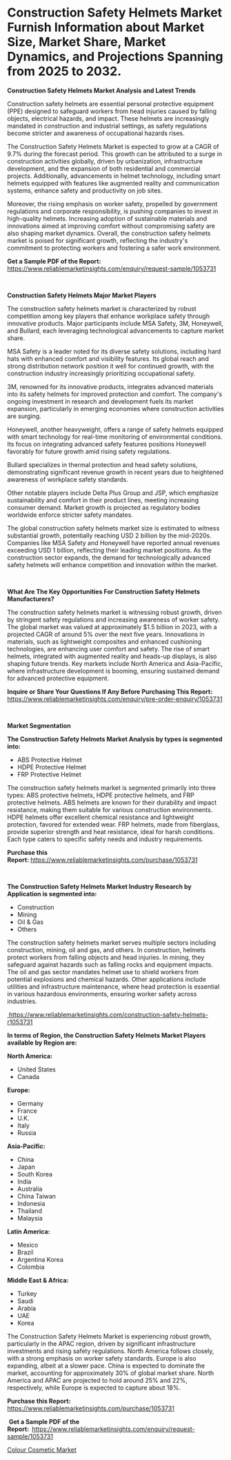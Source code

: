 <p><h1>Construction Safety Helmets Market Furnish Information about Market Size, Market Share, Market Dynamics, and Projections Spanning from 2025 to 2032.</h1></p><p><strong>Construction Safety Helmets Market Analysis and Latest Trends</strong></p>
<p><p>Construction safety helmets are essential personal protective equipment (PPE) designed to safeguard workers from head injuries caused by falling objects, electrical hazards, and impact. These helmets are increasingly mandated in construction and industrial settings, as safety regulations become stricter and awareness of occupational hazards rises.</p><p>The Construction Safety Helmets Market is expected to grow at a CAGR of 9.7% during the forecast period. This growth can be attributed to a surge in construction activities globally, driven by urbanization, infrastructure development, and the expansion of both residential and commercial projects. Additionally, advancements in helmet technology, including smart helmets equipped with features like augmented reality and communication systems, enhance safety and productivity on job sites.</p><p>Moreover, the rising emphasis on worker safety, propelled by government regulations and corporate responsibility, is pushing companies to invest in high-quality helmets. Increasing adoption of sustainable materials and innovations aimed at improving comfort without compromising safety are also shaping market dynamics. Overall, the construction safety helmets market is poised for significant growth, reflecting the industry's commitment to protecting workers and fostering a safer work environment.</p></p>
<p><strong>Get a Sample PDF of the Report:&nbsp;</strong> <a href="https://www.reliablemarketinsights.com/enquiry/request-sample/1053731?utm_campaign=3258&utm_medium=2&utm_source=Github&utm_content=ia&utm_term=04042025&utm_id=construction-safety-helmets">https://www.reliablemarketinsights.com/enquiry/request-sample/1053731</a></p>
<p>&nbsp;</p>
<p><strong>Construction Safety Helmets Major Market Players</strong></p>
<p><p>The construction safety helmets market is characterized by robust competition among key players that enhance workplace safety through innovative products. Major participants include MSA Safety, 3M, Honeywell, and Bullard, each leveraging technological advancements to capture market share.</p><p>MSA Safety is a leader noted for its diverse safety solutions, including hard hats with enhanced comfort and visibility features. Its global reach and strong distribution network position it well for continued growth, with the construction industry increasingly prioritizing occupational safety.</p><p>3M, renowned for its innovative products, integrates advanced materials into its safety helmets for improved protection and comfort. The company's ongoing investment in research and development fuels its market expansion, particularly in emerging economies where construction activities are surging.</p><p>Honeywell, another heavyweight, offers a range of safety helmets equipped with smart technology for real-time monitoring of environmental conditions. Its focus on integrating advanced safety features positions Honeywell favorably for future growth amid rising safety regulations.</p><p>Bullard specializes in thermal protection and head safety solutions, demonstrating significant revenue growth in recent years due to heightened awareness of workplace safety standards. </p><p>Other notable players include Delta Plus Group and JSP, which emphasize sustainability and comfort in their product lines, meeting increasing consumer demand. Market growth is projected as regulatory bodies worldwide enforce stricter safety mandates.</p><p>The global construction safety helmets market size is estimated to witness substantial growth, potentially reaching USD 2 billion by the mid-2020s. Companies like MSA Safety and Honeywell have reported annual revenues exceeding USD 1 billion, reflecting their leading market positions. As the construction sector expands, the demand for technologically advanced safety helmets will enhance competition and innovation within the market.</p></p>
<p>&nbsp;</p>
<p><strong>What Are The Key Opportunities For Construction Safety Helmets Manufacturers?</strong></p>
<p><p>The construction safety helmets market is witnessing robust growth, driven by stringent safety regulations and increasing awareness of worker safety. The global market was valued at approximately $1.5 billion in 2023, with a projected CAGR of around 5% over the next five years. Innovations in materials, such as lightweight composites and enhanced cushioning technologies, are enhancing user comfort and safety. The rise of smart helmets, integrated with augmented reality and heads-up displays, is also shaping future trends. Key markets include North America and Asia-Pacific, where infrastructure development is booming, ensuring sustained demand for advanced protective equipment.</p></p>
<p><strong>Inquire or Share Your Questions If Any Before Purchasing This Report:</strong> <a href="https://www.reliablemarketinsights.com/enquiry/pre-order-enquiry/1053731?utm_campaign=3258&utm_medium=2&utm_source=Github&utm_content=ia&utm_term=04042025&utm_id=construction-safety-helmets">https://www.reliablemarketinsights.com/enquiry/pre-order-enquiry/1053731</a></p>
<p>&nbsp;</p>
<p><strong>Market Segmentation</strong></p>
<p><strong>The Construction Safety Helmets Market Analysis by types is segmented into:</strong></p>
<p><ul><li>ABS Protective Helmet</li><li>HDPE Protective Helmet</li><li>FRP Protective Helmet</li></ul></p>
<p><p>The construction safety helmets market is segmented primarily into three types: ABS protective helmets, HDPE protective helmets, and FRP protective helmets. ABS helmets are known for their durability and impact resistance, making them suitable for various construction environments. HDPE helmets offer excellent chemical resistance and lightweight protection, favored for extended wear. FRP helmets, made from fiberglass, provide superior strength and heat resistance, ideal for harsh conditions. Each type caters to specific safety needs and industry requirements.</p></p>
<p><strong>Purchase this Report:&nbsp;</strong><a href="https://www.reliablemarketinsights.com/purchase/1053731?utm_campaign=3258&utm_medium=2&utm_source=Github&utm_content=ia&utm_term=04042025&utm_id=construction-safety-helmets">https://www.reliablemarketinsights.com/purchase/1053731</a></p>
<p>&nbsp;</p>
<p><strong>The Construction Safety Helmets Market Industry Research by Application is segmented into:</strong></p>
<p><ul><li>Construction</li><li>Mining</li><li>Oil & Gas</li><li>Others</li></ul></p>
<p><p>The construction safety helmets market serves multiple sectors including construction, mining, oil and gas, and others. In construction, helmets protect workers from falling objects and head injuries. In mining, they safeguard against hazards such as falling rocks and equipment impacts. The oil and gas sector mandates helmet use to shield workers from potential explosions and chemical hazards. Other applications include utilities and infrastructure maintenance, where head protection is essential in various hazardous environments, ensuring worker safety across industries.</p></p>
<p><a href="https://www.reliablemarketinsights.com/construction-safety-helmets-r1053731?utm_campaign=3258&utm_medium=2&utm_source=Github&utm_content=ia&utm_term=04042025&utm_id=construction-safety-helmets">&nbsp;https://www.reliablemarketinsights.com/construction-safety-helmets-r1053731</a></p>
<p><strong>In terms of Region, the Construction Safety Helmets Market Players available by Region are:</strong></p>
<p>
    <p> <strong> North America: </strong>
        <ul>
            <li>United States</li>
            <li>Canada</li>
        </ul>
        </p> 
    <p> <strong> Europe: </strong>
        <ul>
            <li>Germany</li>
            <li>France</li>
            <li>U.K.</li>
            <li>Italy</li>
            <li>Russia</li>
        </ul>
        </p> 
    <p> <strong> Asia-Pacific: </strong>
        <ul>
            <li>China</li>
            <li>Japan</li>
            <li>South Korea</li>
            <li>India</li>
            <li>Australia</li>
            <li>China Taiwan</li>
            <li>Indonesia</li>
            <li>Thailand</li>
            <li>Malaysia</li>
        </ul>
        </p> 
    <p> <strong> Latin America: </strong>
        <ul>
            <li>Mexico</li>
            <li>Brazil</li>
            <li>Argentina Korea</li>
            <li>Colombia</li>
        </ul>
        </p> 
    <p> <strong> Middle East & Africa: </strong>
        <ul>
            <li>Turkey</li>
            <li>Saudi</li>
            <li>Arabia</li>
            <li>UAE</li>
            <li>Korea</li>
        </ul>
    </p>
    </p>
<p><p>The Construction Safety Helmets Market is experiencing robust growth, particularly in the APAC region, driven by significant infrastructure investments and rising safety regulations. North America follows closely, with a strong emphasis on worker safety standards. Europe is also expanding, albeit at a slower pace. China is expected to dominate the market, accounting for approximately 30% of global market share. North America and APAC are projected to hold around 25% and 22%, respectively, while Europe is expected to capture about 18%.</p></p>
<p><strong>Purchase this Report: </strong><a href="https://www.reliablemarketinsights.com/purchase/1053731?utm_campaign=3258&utm_medium=2&utm_source=Github&utm_content=ia&utm_term=04042025&utm_id=construction-safety-helmets">https://www.reliablemarketinsights.com/purchase/1053731</a></p>
<p>&nbsp;<strong>Get a Sample PDF of the Report:&nbsp;&nbsp;</strong><a href="https://www.reliablemarketinsights.com/enquiry/request-sample/1053731?utm_campaign=3258&utm_medium=2&utm_source=Github&utm_content=ia&utm_term=04042025&utm_id=construction-safety-helmets">https://www.reliablemarketinsights.com/enquiry/request-sample/1053731</a></p>
<p><strong></strong></p>
<p><p><a href="https://github.com/saoneubeh8/Market-Research-Report-List-1/blob/main/colour-cosmetic-market.md?utm_campaign=3258&utm_medium=2&utm_source=Github&utm_content=ia&utm_term=04042025&utm_id=construction-safety-helmets">Colour Cosmetic Market</a></p></p>